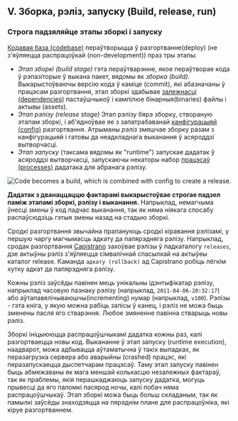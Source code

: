 ## V. Зборка, рэліз, запуску (Build, release, run)
### Строга падзяляйце этапы зборкі і запуску

[Кодавая база (codebase)](./codebase) пераўтворыцца ў разгортванне(deploy) (не з'яўляецца распрацоўкай (non-development)) праз тры этапы:

* *Этап зборкі (build stage)* гэта пераўтварэнне, якое пераўтворае кода ў рэпазіторые ў выкана пакет, вядомы як *зборка (build)*. Выкарыстоўваючы версію кода ў каміце (commit), які абазначаны ў працэсам разгортвання, этап зборкі здабывае [залежнасці (dependencies)](./dependencies) пастаўшчыкоў і кампілюе бінарныя(binaries) файлы і актывы (assets).
* *Этап рэлізу (release stage)* Этап рэлізу бярэ зборку, створаную этапам зборкі, і аб'ядноўвае яе з запатрабаванай [канфігурацыяй (config)](./config) разгортвання. Атрыманы *рэліз* змяшчае зборку разам з канфігурацыяй і гатовы да неадкладнага выканання ў асяроддзі вытворчасці.
* *Этап запуску* (таксама вядомы як "runtime") запускае дадатак ў асяроддзі вытворчасці, запускаючы некаторы набор [працэсаў (processes)](./processes) дадатака для абранага рэлізу.

![Code becomes a build, which is combined with config to create a release.](/images/release.png)

**Дадатак з дванаццаццю фактарамі выкарыстоўвае строгае падзел паміж этапамі зборкі, рэлізу і выканання.** Напрыклад, немагчыма ўнесці змены ў код падчас выканання, так як няма ніякага спосабу распаўсюдзіць гэтыя змены назад на стадыю зборкі.

Сродкі разгортвання звычайна прапануюць сродкі кіравання рэлізамі, у першую чаргу магчымасць адкату да папярэдняга рэлізу. Напрыклад, сродак разгортвання [Capistrano](https://github.com/capistrano/capistrano/wiki) захоўвае рэлізы ў падкаталогу `releases`, дзе актыўны рэліз з'яўляецца сімвалічнай спасылкай на актыўеы каталог release. Каманда `адкату (rollback)` ад Capistrano робіць лёгкім хутку адкат да папярэдняга рэлізу.

Кожны рэліз заўсёды павінен мець унікальны ідэнтыфікатар рэлізу, напрыклад часовую пазнаку рэлізу (напрыклад, `2011-04-06-20:32:17`) або аўтапавялічываюшчы(incrementing) нумар (напрыклад, `v100`). Рэлізы - гэта кніга, у якую можна рабіць запісы ў канец, і рэліз не можа быць зменены пасля яго стварэння. Любое змяненне павінна стварыць новы рэліз.

Зборкі ініцыююцца распрацоўшчыкамі дадатка кожны раз, калі разгортваецца новы код. Выкананне ў этап запуску (runtime execution), наадварот, можа адбывацца аўтаматычна ў такіх выпадках, як перазагрузка сервера або аварыйны (crashed) працэс, які перазапускаецца дыспетчарам працэсаў. Таму этап запуску павінен быць абмежаваны як мага меншай колькасцю незалежных фактараў, так як праблемы, якія перашкаджаюць запуску дадатка, могуць прывесці да яго паломкі пасярод ночы, калі побач няма распрацоўшчыкаў. Этап зборкі можа быць больш складаным, так як памылкі заўсёды знаходзяцца на пярэднім плане для распрацоўніка, які кіруе разгортваннем.

